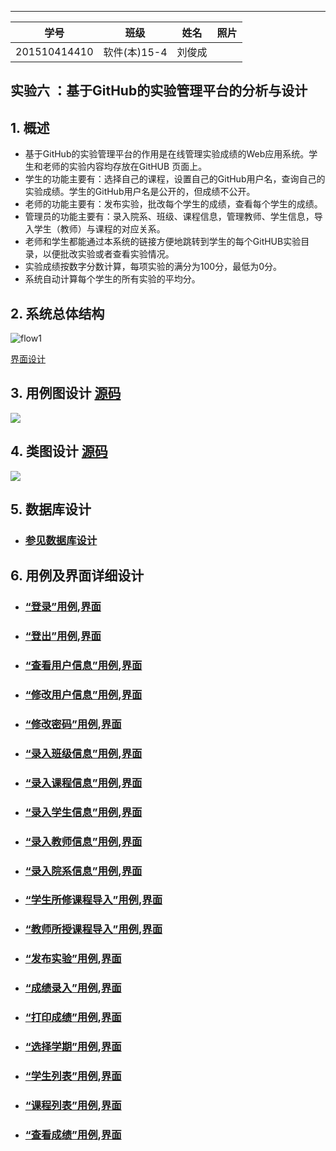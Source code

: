 
--------------------------
|学号|班级|姓名|照片|
|:-------:|:-------------: | :----------:|:---:|
|201510414410|软件(本)15-4|刘俊成||

实验六 ：基于GitHub的实验管理平台的分析与设计
------------

## 1. 概述
- 基于GitHub的实验管理平台的作用是在线管理实验成绩的Web应用系统。学生和老师的实验内容均存放在GitHUB
页面上。
- 学生的功能主要有：选择自己的课程，设置自己的GitHub用户名，查询自己的实验成绩。学生的GitHub用户名是公开的，但成绩不公开。
- 老师的功能主要有：发布实验，批改每个学生的成绩，查看每个学生的成绩。
- 管理员的功能主要有：录入院系、班级、课程信息，管理教师、学生信息，导入学生（教师）与课程的对应关系。
- 老师和学生都能通过本系统的链接方便地跳转到学生的每个GitHUB实验目录，以便批改实验或者查看实验情况。
- 实验成绩按数字分数计算，每项实验的满分为100分，最低为0分。
- 系统自动计算每个学生的所有实验的平均分。

## 2. 系统总体结构
![flow1](./img/sys.png)

[界面设计](https://guokunjin.github.io/is_analysis/test6/ui/login_html.html)

## 3. 用例图设计 [源码](./src/usecase.puml)
![](./img/usecase.png)

## 4. 类图设计 [源码](./src/class.puml)
![](./img/class.png)

## 5. 数据库设计
- ### [参见数据库设计](./数据库设计.md)

## 6. 用例及界面详细设计

- ### [“登录”用例](./用例/登录.md),[界面](https://guokunjin.github.io/is_analysis/test6/ui/login_html.html)
- ### [“登出”用例](./用例/登出.md),[界面](https://guokunjin.github.io/is_analysis/test6/ui/index-student_html.html)
- ### [“查看用户信息”用例](./用例/查看用户信息.md),[界面](https://guokunjin.github.io/is_analysis/test6/ui/index-student_html.html)
- ### [“修改用户信息”用例](./用例/修改用户信息.md),[界面](https://guokunjin.github.io/is_analysis/test6/ui/index-student_html.html)
- ### [“修改密码”用例](./用例/修改密码.md),[界面](https://guokunjin.github.io/is_analysis/test6/ui/index-student_html.html)
- ### [“录入班级信息”用例](./用例/录入班级信息.md),[界面](https://guokunjin.github.io/is_analysis/test6/ui/index-admin_html.html)
- ### [“录入课程信息”用例](./用例/录入课程信息.md),[界面](https://guokunjin.github.io/is_analysis/test6/ui/index-admin_html.html)
- ### [“录入学生信息”用例](./用例/录入学生信息.md),[界面](https://guokunjin.github.io/is_analysis/test6/ui/index-admin_html.html)
- ### [“录入教师信息”用例](./用例/录入教师信息.md),[界面](https://guokunjin.github.io/is_analysis/test6/ui/index-admin_html.html)
- ### [“录入院系信息”用例](./用例/录入院系信息.md),[界面](https://guokunjin.github.io/is_analysis/test6/ui/index-admin_html.html)
- ### [“学生所修课程导入”用例](./用例/学生所修课程导入.md),[界面](https://guokunjin.github.io/is_analysis/test6/ui/index-admin_html.html)
- ### [“教师所授课程导入”用例](./用例/教师所授课程导入.md),[界面](https://guokunjin.github.io/is_analysis/test6/ui/index-admin_html.html)
- ### [“发布实验”用例](./用例/发布实验.md),[界面](https://guokunjin.github.io/is_analysis/test6/ui/publishtest_html.html)
- ### [“成绩录入”用例](./用例/成绩录入.md),[界面](https://guokunjin.github.io/is_analysis/test6/ui/correct_html.html)
- ### [“打印成绩”用例](./用例/打印成绩.md),[界面](https://guokunjin.github.io/is_analysis/test6/ui/index-teacher_html.html)
- ### [“选择学期”用例](./用例/选择学期.md),[界面](https://guokunjin.github.io/is_analysis/test6/ui/index-teacher_html.html)
- ### [“学生列表”用例](./用例/学生列表.md),[界面](https://guokunjin.github.io/is_analysis/test6/ui/index-teacher_html.html)
- ### [“课程列表”用例](./用例/课程列表.md),[界面](https://guokunjin.github.io/is_analysis/test6/ui/index-student_html.html)
- ### [“查看成绩”用例](./用例/查看成绩.md),[界面](https://guokunjin.github.io/is_analysis/test6/ui/index-student_html.html)
